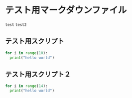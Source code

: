 # テスト用マークダウンファイル

`test` `test2`



## テスト用スクリプト

```python
for i in range(10):
  print("hello world")
```



## テスト用スクリプト２

```python
for i in range(14):
  print("hello world")
```

